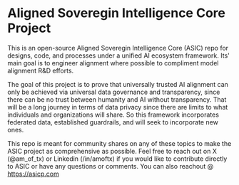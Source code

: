 # Aligned Soveregin Intelligence Core Project
This is an open-source Aligned Soveregin Intelligence Core (ASIC) repo for designs, code, and processes under a unified AI ecosystem framework. Its' main goal is to engineer alignment where possible to compliment model alignment R&D efforts.

The goal of this project is to prove that universally trusted AI alignment can only be achieved via universal data governance and transparency, since there can be no trust between humanity and AI without transparency. That will be a long journey in terms of data privacy since there are limits to what individuals and organizations will share. So this framework incorporates federated data, established guardrails, and will seek to incorporate new ones.    

This repo is meant for community shares on any of these topics to make the ASIC project as comprehensive as possible. Feel free to reach out on X (@am_of_tx) or Linkedin (/in/amoftx) if you would like to contribute directly to ASIC or have any questions or comments.  You can also reachout @ https://asicp.com
